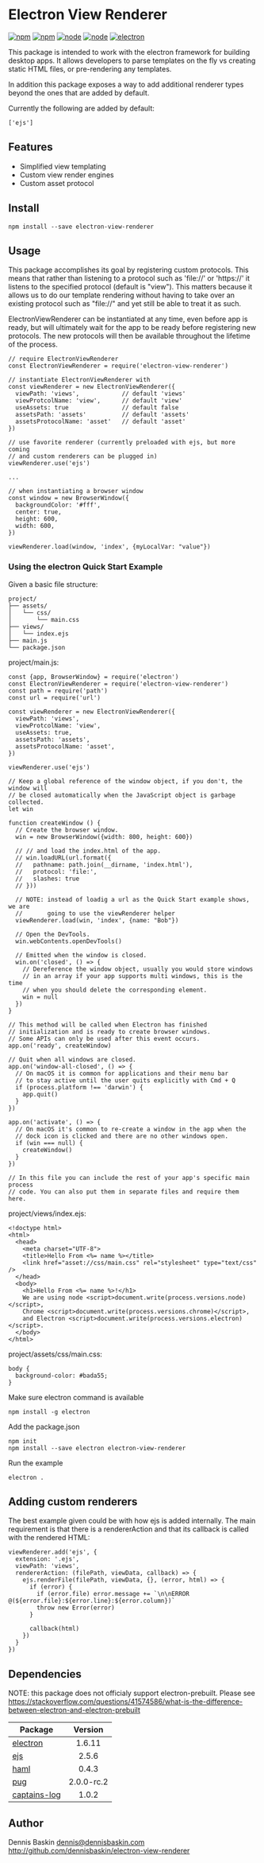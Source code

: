 # Electron View Renderer

[![npm](https://img.shields.io/npm/v/npm.svg?style=flat-square)]()
[![npm](https://img.shields.io/npm/l/express.svg?style=flat-square)]()
[![node](https://img.shields.io/node/v/gh-badges.svg?style=flat-square)]()
[![node](https://img.shields.io/node/v/gh-badges.svg?style=flat-square)]()
[![electron](https://img.shields.io/badge/electron-v1.6.11-blue.svg?style=flat-square)]()

This package is intended to work with the electron framework for building
desktop apps. It allows developers to parse templates on the fly vs creating
static HTML files, or pre-rendering any templates.

In addition this package exposes a way to add additional renderer types beyond
the ones that are added by default.

Currently the following are added by default:

```
['ejs']
```

## Features

* Simplified view templating
* Custom view render engines
* Custom asset protocol

## Install

```
npm install --save electron-view-renderer
```

## Usage

This package accomplishes its goal by registering custom protocols. This means
that rather than listening to a protocol such as 'file://' or 'https://' it
listens to the specified protocol (default is "view"). This matters because it
allows us to do our template rendering without having to take over an existing
protocol such as "file://" and yet still be able to treat it as such.

ElectronViewRenderer can be instantiated at any time, even before app is ready,
but will ultimately wait for the app to be ready before registering new protocols.
The new protocols will then be available throughout the lifetime of the process.

```
// require ElectronViewRenderer
const ElectronViewRenderer = require('electron-view-renderer')

// instantiate ElectronViewRenderer with
const viewRenderer = new ElectronViewRenderer({
  viewPath: 'views',            // default 'views'
  viewProtcolName: 'view',      // default 'view'
  useAssets: true               // default false
  assetsPath: 'assets'          // default 'assets'
  assetsProtocolName: 'asset'   // default 'asset'
})

// use favorite renderer (currently preloaded with ejs, but more coming
// and custom renderers can be plugged in)
viewRenderer.use('ejs')

...

// when instantiating a browser window
const window = new BrowserWindow({
  backgroundColor: '#fff',
  center: true,
  height: 600,
  width: 600,
})

viewRenderer.load(window, 'index', {myLocalVar: "value"})
```

### Using the electron Quick Start Example

Given a basic file structure:

```
project/
├── assets/
│   └── css/
│       └── main.css
├── views/
│   └── index.ejs
├── main.js
└── package.json
```

project/main.js:

```
const {app, BrowserWindow} = require('electron')
const ElectronViewRenderer = require('electron-view-renderer')
const path = require('path')
const url = require('url')

const viewRenderer = new ElectronViewRenderer({
  viewPath: 'views',
  viewProtcolName: 'view',
  useAssets: true,
  assetsPath: 'assets',
  assetsProtocolName: 'asset',
})

viewRenderer.use('ejs')

// Keep a global reference of the window object, if you don't, the window will
// be closed automatically when the JavaScript object is garbage collected.
let win

function createWindow () {
  // Create the browser window.
  win = new BrowserWindow({width: 800, height: 600})

  // // and load the index.html of the app.
  // win.loadURL(url.format({
  //   pathname: path.join(__dirname, 'index.html'),
  //   protocol: 'file:',
  //   slashes: true
  // }))

  // NOTE: instead of loadig a url as the Quick Start example shows, we are
  //       going to use the viewRenderer helper
  viewRenderer.load(win, 'index', {name: "Bob"})

  // Open the DevTools.
  win.webContents.openDevTools()

  // Emitted when the window is closed.
  win.on('closed', () => {
    // Dereference the window object, usually you would store windows
    // in an array if your app supports multi windows, this is the time
    // when you should delete the corresponding element.
    win = null
  })
}

// This method will be called when Electron has finished
// initialization and is ready to create browser windows.
// Some APIs can only be used after this event occurs.
app.on('ready', createWindow)

// Quit when all windows are closed.
app.on('window-all-closed', () => {
  // On macOS it is common for applications and their menu bar
  // to stay active until the user quits explicitly with Cmd + Q
  if (process.platform !== 'darwin') {
    app.quit()
  }
})

app.on('activate', () => {
  // On macOS it's common to re-create a window in the app when the
  // dock icon is clicked and there are no other windows open.
  if (win === null) {
    createWindow()
  }
})

// In this file you can include the rest of your app's specific main process
// code. You can also put them in separate files and require them here.
```

project/views/index.ejs:

```
<!doctype html>
<html>
  <head>
    <meta charset="UTF-8">
    <title>Hello From <%= name %></title>
    <link href="asset://css/main.css" rel="stylesheet" type="text/css" />
  </head>
  <body>
    <h1>Hello From <%= name %>!</h1>
    We are using node <script>document.write(process.versions.node)</script>,
    Chrome <script>document.write(process.versions.chrome)</script>,
    and Electron <script>document.write(process.versions.electron)</script>.
  </body>
</html>
```

project/assets/css/main.css:

```
body {
  background-color: #bada55;
}
```

Make sure electron command is available

```
npm install -g electron
```

Add the package.json

```
npm init
npm install --save electron electron-view-renderer
```

Run the example

```
electron .
```

## Adding custom renderers

The best example given could be with how ejs is added internally. The main
requirement is that there is a rendererAction and that its callback is called
with the rendered HTML:

```
viewRenderer.add('ejs', {
  extension: '.ejs',
  viewPath: 'views',
  rendererAction: (filePath, viewData, callback) => {
    ejs.renderFile(filePath, viewData, {}, (error, html) => {
      if (error) {
        if (error.file) error.message += `\n\nERROR @(${error.file}:${error.line}:${error.column})`
        throw new Error(error)
      }

      callback(html)
    })
  }
})
```

## Dependencies

NOTE: this package does not officialy support electron-prebuilt. Please see
https://stackoverflow.com/questions/41574586/what-is-the-difference-between-electron-and-electron-prebuilt

Package | Version
--- |:---:
[electron](https://www.npmjs.com/package/electron) | 1.6.11
[ejs](https://www.npmjs.com/package/ejs) | 2.5.6
[haml](https://www.npmjs.com/package/haml) | 0.4.3
[pug](https://www.npmjs.com/package/pug) | 2.0.0-rc.2
[captains-log](https://www.npmjs.com/package/captains-log) | 1.0.2

## Author

Dennis Baskin <dennis@dennisbaskin.com> http://github.com/dennisbaskin/electron-view-renderer
